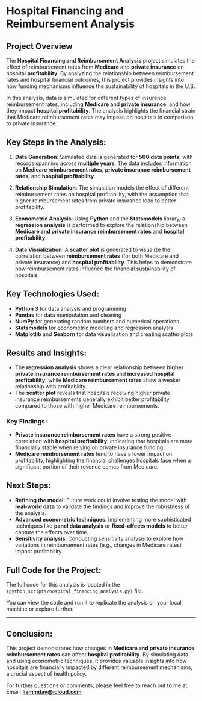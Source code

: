 # Hospital Financing and Reimbursement Analysis

## Project Overview
The **Hospital Financing and Reimbursement Analysis** project simulates the effect of reimbursement rates from **Medicare** and **private insurance** on hospital **profitability**. By analyzing the relationship between reimbursement rates and hospital financial outcomes, this project provides insights into how funding mechanisms influence the sustainability of hospitals in the U.S.

In this analysis, data is simulated for different types of insurance reimbursement rates, including **Medicare** and **private insurance**, and how they impact **hospital profitability**. The analysis highlights the financial strain that Medicare reimbursement rates may impose on hospitals in comparison to private insurance.

## Key Steps in the Analysis:
1. **Data Generation**: Simulated data is generated for **500 data points**, with records spanning across **multiple years**. The data includes information on **Medicare reimbursement rates**, **private insurance reimbursement rates**, and **hospital profitability**.

2. **Relationship Simulation**: The simulation models the effect of different reimbursement rates on hospital profitability, with the assumption that higher reimbursement rates from private insurance lead to better profitability.

3. **Econometric Analysis**: Using **Python** and the **Statsmodels** library, a **regression analysis** is performed to explore the relationship between **Medicare and private insurance reimbursement rates** and **hospital profitability**.

4. **Data Visualization**: A **scatter plot** is generated to visualize the correlation between **reimbursement rates** (for both Medicare and private insurance) and **hospital profitability**. This helps to demonstrate how reimbursement rates influence the financial sustainability of hospitals.

## Key Technologies Used:
- **Python 3** for data analysis and programming
- **Pandas** for data manipulation and cleaning
- **NumPy** for generating random numbers and numerical operations
- **Statsmodels** for econometric modeling and regression analysis
- **Matplotlib** and **Seaborn** for data visualization and creating scatter plots

## Results and Insights:
- The **regression analysis** shows a clear relationship between **higher private insurance reimbursement rates** and **increased hospital profitability**, while **Medicare reimbursement rates** show a weaker relationship with profitability.
- The **scatter plot** reveals that hospitals receiving higher private insurance reimbursements generally exhibit better profitability compared to those with higher Medicare reimbursements.

### Key Findings:
- **Private insurance reimbursement rates** have a strong positive correlation with **hospital profitability**, indicating that hospitals are more financially stable when relying on private insurance funding.
- **Medicare reimbursement rates** tend to have a lower impact on profitability, highlighting the financial challenges hospitals face when a significant portion of their revenue comes from Medicare.

## Next Steps:
- **Refining the model**: Future work could involve testing the model with **real-world data** to validate the findings and improve the robustness of the analysis.
- **Advanced econometric techniques**: Implementing more sophisticated techniques like **panel data analysis** or **fixed-effects models** to better capture the effects over time.
- **Sensitivity analysis**: Conducting sensitivity analysis to explore how variations in reimbursement rates (e.g., changes in Medicare rates) impact profitability.

## Full Code for the Project:
The full code for this analysis is located in the `(python_scripts/hospital_financing_analysis.py)` file.

You can view the code and run it to replicate the analysis on your local machine or explore further.

---

## Conclusion:
This project demonstrates how changes in **Medicare and private insurance reimbursement rates** can affect **hospital profitability**. By simulating data and using econometric techniques, it provides valuable insights into how hospitals are financially impacted by different reimbursement mechanisms, a crucial aspect of health policy.

For further questions or comments, please feel free to reach out to me at:  
Email: **liammdav@icloud.com**